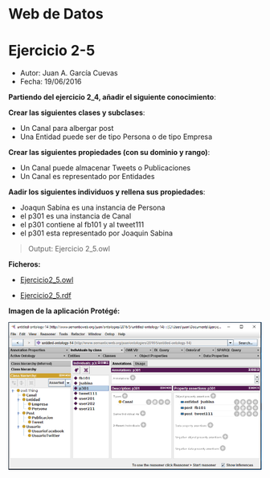# Web de Datos 
# Ejercicio 2-5

- Autor: Juan A. García Cuevas
- Fecha: 19/06/2016

**Partiendo del ejercicio 2_4, añadir el siguiente conocimiento**:

**Crear las siguientes clases y subclases**:

- Un Canal para albergar post
- Una Entidad puede ser de tipo Persona o de tipo Empresa

**Crear las siguientes propiedades (con su dominio y rango)**:

- Un Canal puede almacenar Tweets o Publicaciones
- Un Canal es representado por Entidades

**Aadir los siguientes individuos y rellena sus propiedades**:

- Joaqun Sabina es una instancia de Persona
- el p301 es una instancia de Canal
- el p301 contiene al fb101 y al tweet111
- el p301 esta representado por Joaquin Sabina

>Output: Ejercicio 2_5.owl

**Ficheros:**

- [Ejercicio2_5.owl](https://github.com/juangarciaciff/WebDatosEjercicios/blob/master/datos/Ejercicio2_5.owl)

- [Ejercicio2_5.rdf](https://github.com/juangarciaciff/WebDatosEjercicios/blob/master/datos/Ejercicio2_5.rdf)

**Imagen de la aplicación Protégé:**

![Ejercicio2_5](images/Ejercicio2_5.PNG)
